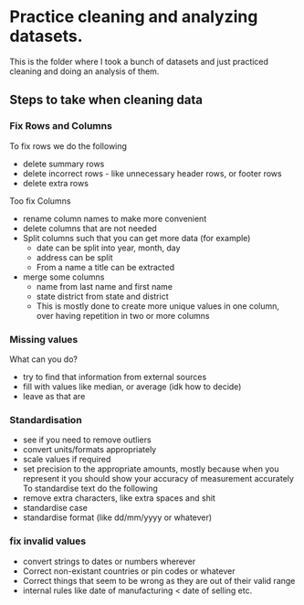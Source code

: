 # Practice cleaning and analyzing datasets.
This is the folder where I took a bunch of datasets and just practiced cleaning and doing an analysis of them.

## Steps to take when cleaning data

### Fix Rows and Columns
To fix rows we do the following
- delete summary rows
- delete incorrect rows - like unnecessary header rows, or footer rows
- delete extra rows

Too fix Columns
- rename column names to make more convenient
- delete columns that are not needed
- Split columns such that you can get more data (for example)
    - date can be split into year, month, day
    - address can be split
    - From a name a title can be extracted
- merge some columns
    - name from last name and first name
    - state district from state and district
    - This is mostly done to create more unique values in one column, over having repetition in two or more columns

### Missing values
What can you do?
- try to find that information from external sources
- fill with values like median, or average (idk how to decide)
- leave as that are

### Standardisation
- see if you need to remove outliers
- convert units/formats appropriately
- scale values if required
- set precision to the appropriate amounts, mostly because when you represent it you should show your accuracy of measurement accurately
To standardise text do the following
- remove extra characters, like extra spaces and shit
- standardise case
- standardise format (like dd/mm/yyyy or whatever)

### fix invalid values
- convert strings to dates or numbers wherever
- Correct non-existant countries or pin codes or whatever
- Correct things that seem to be wrong as they are out of their valid range
- internal rules like date of manufacturing < date of selling etc.


